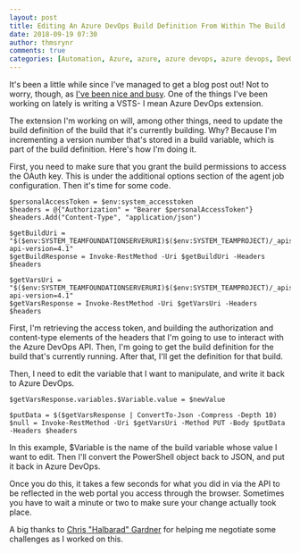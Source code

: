 ```yaml
---
layout: post
title: Editing An Azure DevOps Build Definition From Within The Build
date: 2018-09-19 07:30
author: thmsrynr
comments: true
categories: [Automation, Azure, azure, azure devops, azure devops, DevOps, devops, PowerShell, powershell, VSTS, vsts]
---
```

It's been a little while since I've managed to get a blog post out! Not to worry, though, as <a href="{{ site.baseurl }}/i-was-re-awarded-as-a-microsoft-mvp-but-im-leaving-the-program/" target="_blank" rel="noopener">I've been nice and busy</a>. One of the things I've been working on lately is writing a VSTS- I mean Azure DevOps extension.

The extension I'm working on will, among other things, need to update the build definition of the build that it's currently building. Why? Because I'm incrementing a version number that's stored in a build variable, which is part of the build definition. Here's how I'm doing it.

<!--more-->

First, you need to make sure that you grant the build permissions to access the OAuth key. This is under the additional options section of the agent job configuration. Then it's time for some code.
```
$personalAccessToken = $env:system_accesstoken
$headers = @{"Authorization" = "Bearer $personalAccessToken"}
$headers.Add("Content-Type", "application/json")
        
$getBuildUri = "$($env:SYSTEM_TEAMFOUNDATIONSERVERURI)$($env:SYSTEM_TEAMPROJECT)/_apis/build/builds/$($env:BUILD_BUILDID)?api-version=4.1"
$getBuildResponse = Invoke-RestMethod -Uri $getBuildUri -Headers $headers

$getVarsUri = "$($env:SYSTEM_TEAMFOUNDATIONSERVERURI)$($env:SYSTEM_TEAMPROJECT)/_apis/build/definitions/$($getBuildResponse.Definition.Id)?api-version=4.1"
$getVarsResponse = Invoke-RestMethod -Uri $getVarsUri -Headers $headers
```
First, I'm retrieving the access token, and building the authorization and content-type elements of the headers that I'm going to use to interact with the Azure DevOps API. Then, I'm going to get the build definition for the build that's currently running. After that, I'll get the definition for that build.

Then, I need to edit the variable that I want to manipulate, and write it back to Azure DevOps.
```
$getVarsResponse.variables.$Variable.value = $newValue
    
$putData = $($getVarsResponse | ConvertTo-Json -Compress -Depth 10)
$null = Invoke-RestMethod -Uri $getVarsUri -Method PUT -Body $putData -Headers $headers
```
In this example, $Variable is the name of the build variable whose value I want to edit. Then I'll convert the PowerShell object back to JSON, and put it back in Azure DevOps.

Once you do this, it takes a few seconds for what you did in via the API to be reflected in the web portal you access through the browser. Sometimes you have to wait a minute or two to make sure your change actually took place.

A big thanks to <a href="https://twitter.com/HalbaradKenafin" target="_blank" rel="noopener">Chris "Halbarad" Gardner</a> for helping me negotiate some challenges as I worked on this.

&nbsp;
